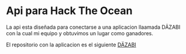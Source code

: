 # Api para Hack The Ocean

La api esta diseñada para conectarse a una aplicacion llaamada DÄZABI con la cual mi equipo y obtuvimos un lugar como ganadores.

El repositorio con la aplicacion es el siguiente [DÄZABI](https://github.com/BarajasAngel/Waste2Money.git)
